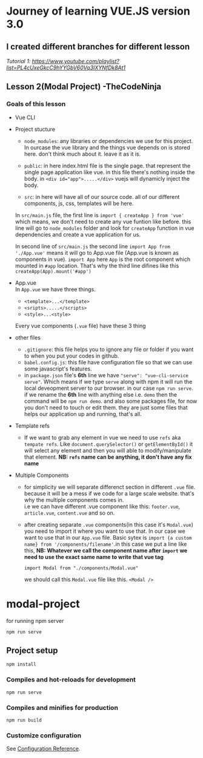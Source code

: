 # Journey of learning VUE.JS version 3.0

## I created different branches for different lesson

_Tutorial 1: https://www.youtube.com/playlist?list=PL4cUxeGkcC9hYYGbV60Vq3IXYNfDk8At1_

## Lesson 2(Modal Project) -TheCodeNinja

### Goals of this lesson

-   Vue CLI <br>

-   Project stucture <br>

    -   `node_modules`: any libraries or dependencies we use for this project. In ourcase the vue library and the things vue depends on is stored here. don't think much about it. leave it as it is.

    -   `public`: in here index.html file is the single page. that represent the single page application like vue. in this file there's nothing inside the body. in `<div id="app">.....</div>` vuejs will dynamicly inject the body.

    -   `src`: in here will have all of our source code. all of our different components, js, css, templates will be here.

    In `src/main.js` file, the first line is `import { createApp } from 'vue'` which means, we don't need to create any vue funtion like before. this line will go to `node_modules` folder and look for `createApp` function in vue dependencies and create a vue application for us.

    In second line of `src/main.js` the second line `import App from './App.vue'` means it will go to App.vue file (App.vue is known as components in vue). `import App` here `App` is the root component which mounted in `#app` location. That's why the third line difines like this `createApp(App).mount('#app')`

-   App.vue <br>
    In `App.vue` we have three things. <br>

    -   `<template>...</template>`
    -   `<sripts>.....</scripts>`
    -   `<style>...<style>`

    Every vue components (`.vue` file) have these 3 thing

-   other files <br>

    -   `.gitignore`: this file helps you to ignore any file or folder if you want to when you put your codes in github.
    -   `babel.config.js`: this file have configuration file so that we can use some javascript's features.
    -   in `package.json` file's **6th** line we have `"serve": "vue-cli-service serve"`. Which means if we type `serve` along with npm it will run the local deveopment server to our browser. in our case `npm run serve`. if we rename the **6th** line with anything else i.e. `demo` then the command will be `npm run demo`. and also some packages file, for now you don't need to touch or edit them. they are just some files that helps our application up and running, that's all.

-   Template refs <br>

    -   If we want to grab any element in vue we need to use `refs` aka `tempate refs`. Like `document.querySelector()` or `getElementById()` it will select any element and then you will able to modify/manipulate that element.
        **NB: `refs` name can be anything, it don't have any fix name**

-   Multiple Components

    -   for simplicity we will separate differenct section in different `.vue` file. because it will be a mess if we code for a large scale website. that's why the multiple components comes in.  
        i.e we can have different .vue component like this: `footer.vue`, `article.vue`, `content.vue` and so on.

    -   after creating separate `.vue` components(in this case it's `Modal.vue`) you need to import it where you want to use that. In our case we want to use that in our `App.vue` file. Basic sytex is `import {a custom name} from '/components/filename'`.in this case we put a line like this,
        **NB: Whatever we call the component name after `import` we need to use the exact same name to write that vue tag**

        ```
        import Modal from "./components/Modal.vue"
        ```

        we should call this `Modal.vue` file like this. `<Modal />`

# modal-project

for running npm server

```
npm run serve
```

## Project setup

```
npm install
```

### Compiles and hot-reloads for development

```
npm run serve
```

### Compiles and minifies for production

```
npm run build
```

### Customize configuration

See [Configuration Reference](https://cli.vuejs.org/config/).
